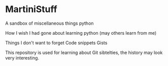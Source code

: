 # MartiniStuff

A sandbox of miscellaneous things python

How I wish I had gone about learning python (may others learn from me)

Things I don't want to forget
Code snippets
Gists

This repository is used for learning about Git sibtelties, the history may look very interesting.

